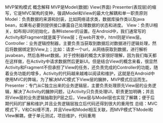 MVP架构模式
概念解释
MVP是Model(数据) View(界面) Presenter(表现层)的缩写，它是MVC架构的变种，强调Model和View的最大化解耦和单一职责原则
Model：负责数据的来源和封装，比如网络请求类，数据库操作类以及java bean，如果有必要则提供接口暴露自己处理数据的状态和进度。
View：负责UI相关，如布局UI的初始化，各种listener的设置。在Android中，我们通常写的Activity和Fragment就是属于View层；在web开发中，html则是View层。
Controller：业务逻辑控制器，主要负责当获取到数据后对数据进行逻辑处理，然后将数据绑定到View上；比如：请求一个url，从网络获取到数据，进行解析javabean，然后各种set数据。对于控制器的概念大家很好理解，因为我们每天都在这样做，在Activity中请求数据然后更新UI。但是结合View的概念来看，很显然Activity和Fragment不但承担了View的任务，还负责完成的Controller的功能，随着业务功能的增多，Activity的代码越来越难以阅读和维护，这就是在Android中使用MVC的弊端，为了解决MVC模式下View层的臃肿，MVP模式应运而生。
Presenter：专门从C独立出来的业务逻辑层，主要负责处理原先View层的业务逻辑，解决了Activity的臃肿问题，让Activity只负责处理UI，职责更加明确；并且将View层的业务逻辑抽取到P层之后，View层与Model层也实现了解耦；便于后期代码的扩展和维护,并且业务逻辑层独立后代码还得到很大的重用性
总结：MVC模式下，V和C纠缠不清，并且View和Model相互关联，而MVP模式下Model和VIew解耦，便于单元测试，项目维护，代码重用
